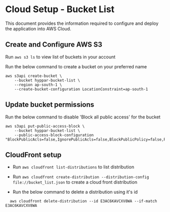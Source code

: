 # Cloud Setup - Bucket List

This document provides the information required to configure and deploy the application into AWS Cloud.

## Create and Configure AWS S3

Run `aws s3 ls` to view list of buckets in your account

Run the below command to create a bucket on your preferred name

```
aws s3api create-bucket \
    --bucket hyppar-bucket-list \
    --region ap-south-1 \
    --create-bucket-configuration LocationConstraint=ap-south-1
```

## Update bucket permissions

Run the below command to disable 'Block all public access' for the bucket

```
aws s3api put-public-access-block \
    --bucket hyppar-bucket-list \
    --public-access-block-configuration "BlockPublicAcls=false,IgnorePublicAcls=false,BlockPublicPolicy=false,RestrictPublicBuckets=false"
```

## CloudFront setup

- Run `aws cloudfront list-distributions` to list distribution

- Run `aws cloudfront create-distribution --distribution-config file://bucket_list.json` to create a cloud front distribution

- Run the below command to delete a distribution using it's id

```
  aws cloudfront delete-distribution --id E3AC6KAVCXV8WA --if-match E3AC6KAVCXV8WA
```
